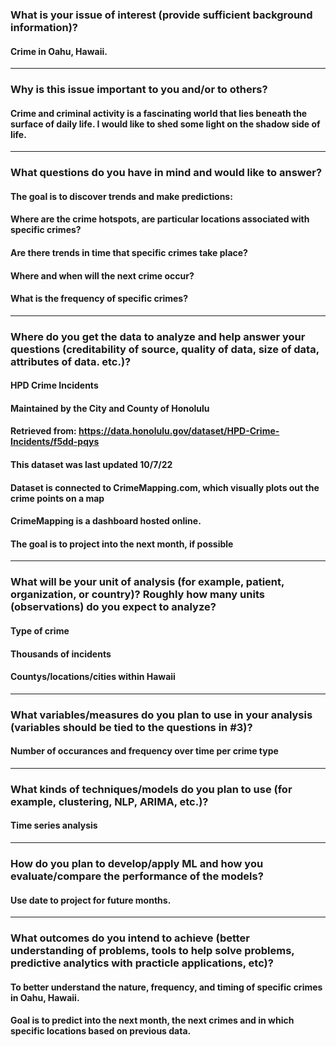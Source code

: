 ### What is your issue of interest (provide sufficient background information)?
#### Crime in Oahu, Hawaii. 
************************************************************************************************
### Why is this issue important to you and/or to others?
#### Crime and criminal activity is a fascinating world that lies beneath the surface of daily life. I would like to shed some light on the shadow side of life. 
************************************************************************************************
### What questions do you have in mind and would like to answer?
#### The goal is to discover trends and make predictions:
#### Where are the crime hotspots, are particular locations associated with specific crimes?
#### Are there trends in time that specific crimes take place?
#### Where and when will the next crime occur?
#### What is the frequency of specific crimes?
************************************************************************************************
### Where do you get the data to analyze and help answer your questions (creditability of source, quality of data, size of data, attributes of data. etc.)?
#### HPD Crime Incidents
#### Maintained by the City and County of Honolulu
#### Retrieved from: https://data.honolulu.gov/dataset/HPD-Crime-Incidents/f5dd-pqys
#### This dataset was last updated 10/7/22
#### Dataset is connected to CrimeMapping.com, which visually plots out the crime points on a map
#### CrimeMapping is a dashboard hosted online. 
#### The goal is to project into the next month, if possible
************************************************************************************************
### What will be your unit of analysis (for example, patient, organization, or country)? Roughly how many units (observations) do you expect to analyze?
#### Type of crime 
#### Thousands of incidents 
#### Countys/locations/cities within Hawaii 
************************************************************************************************
### What variables/measures do you plan to use in your analysis (variables should be tied to the questions in #3)?
#### Number of occurances and frequency over time per crime type
************************************************************************************************
### What kinds of techniques/models do you plan to use (for example, clustering, NLP, ARIMA, etc.)?
#### Time series analysis
************************************************************************************************
### How do you plan to develop/apply ML and how you evaluate/compare the performance of the models?
#### Use date to project for future months.
************************************************************************************************
### What outcomes do you intend to achieve (better understanding of problems, tools to help solve problems, predictive analytics with practicle applications, etc)?
#### To better understand the nature, frequency, and timing of specific crimes in Oahu, Hawaii.
#### Goal is to predict into the next month, the next crimes and in which specific locations based on previous data.
